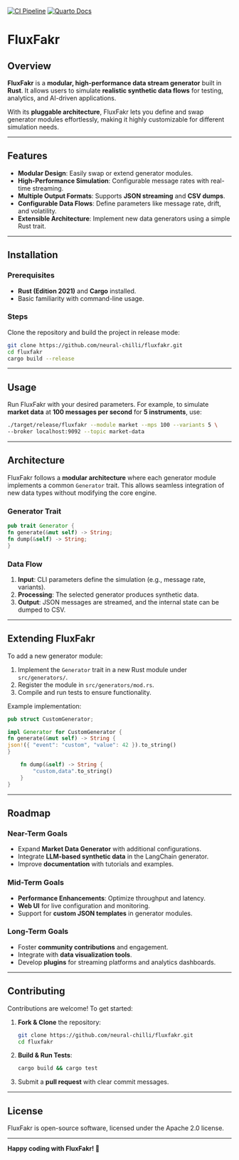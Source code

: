 [![CI Pipeline](https://github.com/neural-chilli/fluxfakr/actions/workflows/build.yml/badge.svg)](https://github.com/neural-chilli/fluxfakr/actions/workflows/build.yml)
[![Quarto Docs](https://img.shields.io/badge/docs-online-blue.svg)](https://neural-chilli.github.io/fluxfakr/)

# FluxFakr

## Overview
**FluxFakr** is a **modular, high-performance data stream generator** built in **Rust**. It allows users to simulate **realistic synthetic data flows** for testing, analytics, and AI-driven applications.

With its **pluggable architecture**, FluxFakr lets you define and swap generator modules effortlessly, making it highly customizable for different simulation needs.

---

## Features
- **Modular Design**: Easily swap or extend generator modules.
- **High-Performance Simulation**: Configurable message rates with real-time streaming.
- **Multiple Output Formats**: Supports **JSON streaming** and **CSV dumps**.
- **Configurable Data Flows**: Define parameters like message rate, drift, and volatility.
- **Extensible Architecture**: Implement new data generators using a simple Rust trait.

---

## Installation

### Prerequisites
- **Rust (Edition 2021)** and **Cargo** installed.
- Basic familiarity with command-line usage.

### Steps
Clone the repository and build the project in release mode:
```bash
git clone https://github.com/neural-chilli/fluxfakr.git
cd fluxfakr
cargo build --release
```

---

## Usage

Run FluxFakr with your desired parameters. For example, to simulate **market data** at **100 messages per second** for **5 instruments**, use:

```bash
./target/release/fluxfakr --module market --mps 100 --variants 5 \
--broker localhost:9092 --topic market-data
```

---

## Architecture

FluxFakr follows a **modular architecture** where each generator module implements a common `Generator` trait. This allows seamless integration of new data types without modifying the core engine.

### Generator Trait

```rust
pub trait Generator {
fn generate(&mut self) -> String;
fn dump(&self) -> String;
}
```

### Data Flow

1. **Input**: CLI parameters define the simulation (e.g., message rate, variants).
2. **Processing**: The selected generator produces synthetic data.
3. **Output**: JSON messages are streamed, and the internal state can be dumped to CSV.

---

## Extending FluxFakr

To add a new generator module:

1. Implement the `Generator` trait in a new Rust module under `src/generators/`.
2. Register the module in `src/generators/mod.rs`.
3. Compile and run tests to ensure functionality.

Example implementation:

```rust
pub struct CustomGenerator;

impl Generator for CustomGenerator {
fn generate(&mut self) -> String {
json!({ "event": "custom", "value": 42 }).to_string()
}

    fn dump(&self) -> String {
        "custom,data".to_string()
    }
}
```

---

## Roadmap

### Near-Term Goals
- Expand **Market Data Generator** with additional configurations.
- Integrate **LLM-based synthetic data** in the LangChain generator.
- Improve **documentation** with tutorials and examples.

### Mid-Term Goals
- **Performance Enhancements**: Optimize throughput and latency.
- **Web UI** for live configuration and monitoring.
- Support for **custom JSON templates** in generator modules.

### Long-Term Goals
- Foster **community contributions** and engagement.
- Integrate with **data visualization tools**.
- Develop **plugins** for streaming platforms and analytics dashboards.

---

## Contributing

Contributions are welcome! To get started:

1. **Fork & Clone** the repository:
   ```bash
   git clone https://github.com/neural-chilli/fluxfakr.git
   cd fluxfakr
   ```
2. **Build & Run Tests**:
   ```bash
   cargo build && cargo test
   ```
3. Submit a **pull request** with clear commit messages.

---

## License

FluxFakr is open-source software, licensed under the Apache 2.0 license.

---

**Happy coding with FluxFakr! 🚀**
```
